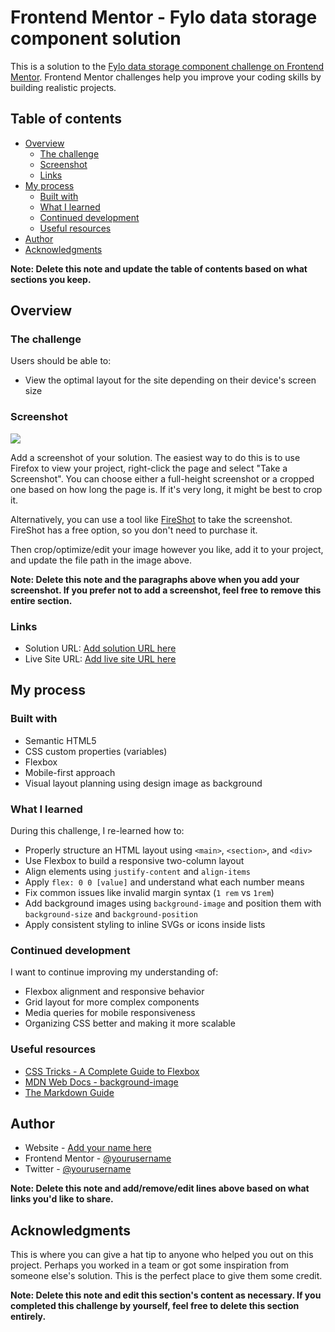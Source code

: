 # Frontend Mentor - Fylo data storage component solution

This is a solution to the [Fylo data storage component challenge on Frontend Mentor](https://www.frontendmentor.io/challenges/fylo-data-storage-component-1dZPRbV5n). Frontend Mentor challenges help you improve your coding skills by building realistic projects. 

## Table of contents

- [Overview](#overview)
  - [The challenge](#the-challenge)
  - [Screenshot](#screenshot)
  - [Links](#links)
- [My process](#my-process)
  - [Built with](#built-with)
  - [What I learned](#what-i-learned)
  - [Continued development](#continued-development)
  - [Useful resources](#useful-resources)
- [Author](#author)
- [Acknowledgments](#acknowledgments)

**Note: Delete this note and update the table of contents based on what sections you keep.**

## Overview

### The challenge

Users should be able to:

- View the optimal layout for the site depending on their device's screen size

### Screenshot

![](./screenshot.jpg)

Add a screenshot of your solution. The easiest way to do this is to use Firefox to view your project, right-click the page and select "Take a Screenshot". You can choose either a full-height screenshot or a cropped one based on how long the page is. If it's very long, it might be best to crop it.

Alternatively, you can use a tool like [FireShot](https://getfireshot.com/) to take the screenshot. FireShot has a free option, so you don't need to purchase it. 

Then crop/optimize/edit your image however you like, add it to your project, and update the file path in the image above.

**Note: Delete this note and the paragraphs above when you add your screenshot. If you prefer not to add a screenshot, feel free to remove this entire section.**

### Links

- Solution URL: [Add solution URL here](https://your-solution-url.com)
- Live Site URL: [Add live site URL here](https://your-live-site-url.com)

## My process

### Built with

- Semantic HTML5
- CSS custom properties (variables)
- Flexbox
- Mobile-first approach
- Visual layout planning using design image as background

### What I learned

During this challenge, I re-learned how to:
- Properly structure an HTML layout using `<main>`, `<section>`, and `<div>`
- Use Flexbox to build a responsive two-column layout
- Align elements using `justify-content` and `align-items`
- Apply `flex: 0 0 [value]` and understand what each number means
- Fix common issues like invalid margin syntax (`1 rem` vs `1rem`)
- Add background images using `background-image` and position them with `background-size` and `background-position`
- Apply consistent styling to inline SVGs or icons inside lists

### Continued development

I want to continue improving my understanding of:
- Flexbox alignment and responsive behavior
- Grid layout for more complex components
- Media queries for mobile responsiveness
- Organizing CSS better and making it more scalable

### Useful resources

- [CSS Tricks - A Complete Guide to Flexbox](https://css-tricks.com/snippets/css/a-guide-to-flexbox/)
- [MDN Web Docs - background-image](https://developer.mozilla.org/en-US/docs/Web/CSS/background-image)
- [The Markdown Guide](https://www.markdownguide.org/)

## Author

- Website - [Add your name here](https://www.your-site.com)
- Frontend Mentor - [@yourusername](https://www.frontendmentor.io/profile/yourusername)
- Twitter - [@yourusername](https://www.twitter.com/yourusername)

**Note: Delete this note and add/remove/edit lines above based on what links you'd like to share.**

## Acknowledgments

This is where you can give a hat tip to anyone who helped you out on this project. Perhaps you worked in a team or got some inspiration from someone else's solution. This is the perfect place to give them some credit.

**Note: Delete this note and edit this section's content as necessary. If you completed this challenge by yourself, feel free to delete this section entirely.**

